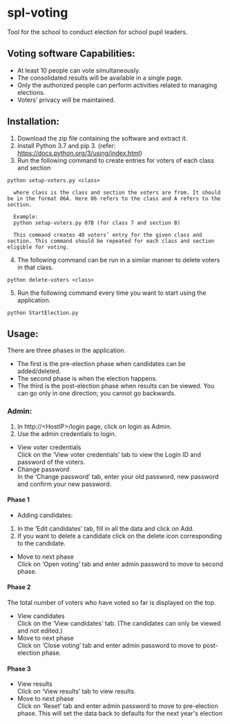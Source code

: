 # spl-voting
Tool for the school to conduct election for school pupil leaders.

## Voting software Capabilities:

* At least 10 people can vote simultaneously.
* The consolidated results will be available in a single page.
* Only the authorized people can perform activities related to managing elections.
* Voters’ privacy will be maintained.  

## Installation:
1.	Download the zip file containing the software and extract it.
2.	Install Python 3.7 and pip 3. (refer: https://docs.python.org/3/using/index.html) 
3.	Run the following command to create entries for voters of each class and section
```
python setup-voters.py <class>

  where class is the class and section the voters are from. It should be in the format 06A. Here 06 refers to the class and A refers to the section.

  Example:
  python setup-voters.py 07B (for class 7 and section B)

  This command creates 40 voters’ entry for the given class and section. This command should be repeated for each class and section eligible for voting.
```

4.	The following command can be run in a similar manner to delete voters in that class.
```
python delete-voters <class>
```

5.	Run the following command every time you want to start using the application.
```
python StartElection.py
```

## Usage:
There are three phases in the application. 
* The first is the pre-election phase when candidates can be added/deleted.    
* The second phase is when the election happens.    
* The third is the post-election phase when results can be viewed. 
You can go only in one direction; you cannot go backwards.   
### Admin:
1.	In http://\<HostIP\>/login page, click on login as Admin.
2.	Use the admin credentials to login.   
*	View voter credentials   
        Click on the ‘View voter credentials’ tab to view the Login ID and password of the voters.   
* Change password   
        In the ‘Change password’ tab, enter your old password, new password and confirm your new password.   
#### Phase 1   
* Adding candidates:   
1.	In the ‘Edit candidates’ tab, fill in all the data and click on Add.   
2.	If you want to delete a candidate click on the delete icon corresponding to the candidate.   
* Move to next phase   
        Click on ‘Open voting’ tab and enter admin password to move to second phase.   
#### Phase 2   
The total number of voters who have voted so far is displayed on the top.   
* View candidates   
        Click on the ‘View candidates’ tab. (The candidates can only be viewed and not edited.)   
* Move to next phase   
        Click on ‘Close voting’ tab and enter admin password to move to post-election phase.   
#### Phase 3   
* View results   
        Click on ‘View results’ tab to view results.   
* Move to next phase   
        Click on ‘Reset’ tab and enter admin password to move to pre-election phase. This will set the data back to defaults for the next year's election  
